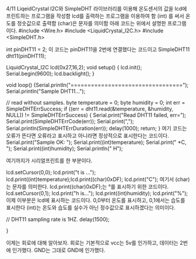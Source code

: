 4/11 
LiqeidCrystal I2C와  SimpleDHT 라이브러리를 이용해 온도센서의 값을 lcd에 프린트하는 프로그램을 작성함 
lcd를 출력하는 프로그램을 이용하여 함
(int) 를 써서 온도를 정숫값으로 출력함 
(char)은 문자를 의미함 
아래 코드는 위에서 설명한 프로그램이다. 
#include <Wire.h> 
#include <LiquidCrystal_I2C.h>
#include <SimpleDHT.h>

int pinDHT11 = 2;
이 코드는 pinDHT11을 2번에 연결했다는 코드이고
SimpleDHT11 dht11(pinDHT11);


LiquidCrystal_I2C lcd(0x27,16,2); 
void setup()
{
  lcd.init();   
    Serial.begin(9600);
  lcd.backlight();
}


void loop()
{Serial.println("=================================");
  Serial.println("Sample DHT11...");
  
  // read without samples.
  byte temperature = 0;
  byte humidity = 0;
  int err = SimpleDHTErrSuccess;
  if ((err = dht11.read(&temperature, &humidity, NULL)) != SimpleDHTErrSuccess) {
    Serial.print("Read DHT11 failed, err="); Serial.print(SimpleDHTErrCode(err));
    Serial.print(","); Serial.println(SimpleDHTErrDuration(err)); delay(1000);
    return;
  }
  여기 코드는 오류가 뜬다면 오류라고 표시하고 아니라면 정상적으로 표시한다는 코드이다.
  Serial.print("Sample OK: ");
  Serial.print((int)temperature); Serial.print(" *C, "); 
  Serial.print((int)humidity); Serial.println(" H");
  
  여기까지가 시리얼프린트를 한 부분이다.
  
   lcd.setCursor(0,0);
   lcd.print("t is ...");
  lcd.print((int)temperature);lcd.print((char)0xDF); lcd.print("C");
  여기서 (char)는 문자를 의미한다. lcd.print((char)0xDF);는 °를 표시하기 위한 코드이다. 
  lcd.setCursor(0,1);
  lcd.print("h is...");
  lcd.print((int)humidity); lcd.print("%");
이제 이부분은 lcd에 표시하는 코드이다. 0,0부터 온도를 표시하고, 0,1에서는 습도를 표시한다
(int)는 온도와 습도를 실수가 아닌 정수값으로 표시하겠다는 의미이다. 
   
  // DHT11 sampling rate is 1HZ.
  delay(1500);

}

이제는 회로에 대해 알아보자. 
회로는 기본적으로 vcc는 5v를 인가하고, 데이터는 2번에 인가했다.
GND는 그대로 GND에 인가했다. 
